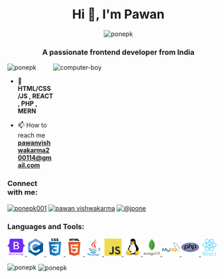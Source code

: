 <h1 align="center">Hi 👋, I'm Pawan</h1>
 <p align="center" ><img  src="https://github.com/Ponepk/Ponepk/blob/main/fotor-202403132200.png" alt="ponepk" height="250" width="250" /></p>
<h3 align="center">A passionate frontend developer from India</h3>

<img src="https://guruprasad.codes/_next/image?url=%2F_next%2Fstatic%2Fmedia%2Fcoder.41289687.gif&w=750&q=75" align="right" alt="computer-boy" width="400" height="300" />


<p align="left"> <img src="https://komarev.com/ghpvc/?username=ponepk&label=Profile%20views&color=0e75b6&style=flat" alt="ponepk" /> </p>

- 🌱  **HTML/CSS/JS , REACT , PHP , MERN**

- 📫 How to reach me **pawanvishwakarma200114@gmail.com**

<h3 align="left">Connect with me:</h3>
<p align="left" justify="space-evenly" >
<a href="https://twitter.com/ponepk001" target="blank"><img align="center" src="https://raw.githubusercontent.com/rahuldkjain/github-profile-readme-generator/master/src/images/icons/Social/twitter.svg" alt="ponepk001" height="30" width="40"  /></a>
<a href="https://linkedin.com/in/pawan vishwakarma" target="blank"><img align="center" src="https://raw.githubusercontent.com/rahuldkjain/github-profile-readme-generator/master/src/images/icons/Social/linked-in-alt.svg" alt="pawan vishwakarma" height="30" width="40"  /></a>
  <a href="https://app.netlify.com/teams/ponepk/overview" target="blank"><img align="center" src="https://logowik.com/content/uploads/images/netlify-new-20234970.logowik.com.webp" alt="@jpone" height="30" width="40" /></a>
</p>

<h3 align="left">Languages and Tools:</h3>
<p align="left"> <a href="https://getbootstrap.com" target="_blank" rel="noreferrer"> <img src="https://raw.githubusercontent.com/devicons/devicon/master/icons/bootstrap/bootstrap-plain-wordmark.svg" alt="bootstrap" width="40" height="40"/> </a> <a href="https://www.cprogramming.com/" target="_blank" rel="noreferrer"> <img src="https://raw.githubusercontent.com/devicons/devicon/master/icons/c/c-original.svg" alt="c" width="40" height="40"/> </a> <a href="https://www.w3schools.com/css/" target="_blank" rel="noreferrer"> <img src="https://raw.githubusercontent.com/devicons/devicon/master/icons/css3/css3-original-wordmark.svg" alt="css3" width="40" height="40"/> </a> <a href="https://www.w3.org/html/" target="_blank" rel="noreferrer"> <img src="https://raw.githubusercontent.com/devicons/devicon/master/icons/html5/html5-original-wordmark.svg" alt="html5" width="40" height="40"/> </a> <a href="https://www.java.com" target="_blank" rel="noreferrer"> <img src="https://raw.githubusercontent.com/devicons/devicon/master/icons/java/java-original.svg" alt="java" width="40" height="40"/> </a> <a href="https://developer.mozilla.org/en-US/docs/Web/JavaScript" target="_blank" rel="noreferrer"> <img src="https://raw.githubusercontent.com/devicons/devicon/master/icons/javascript/javascript-original.svg" alt="javascript" width="40" height="40"/> </a> <a href="https://www.linux.org/" target="_blank" rel="noreferrer"> <img src="https://raw.githubusercontent.com/devicons/devicon/master/icons/linux/linux-original.svg" alt="linux" width="40" height="40"/> </a> <a href="https://www.mongodb.com/" target="_blank" rel="noreferrer"> <img src="https://raw.githubusercontent.com/devicons/devicon/master/icons/mongodb/mongodb-original-wordmark.svg" alt="mongodb" width="40" height="40"/> </a> <a href="https://www.mysql.com/" target="_blank" rel="noreferrer"> <img src="https://raw.githubusercontent.com/devicons/devicon/master/icons/mysql/mysql-original-wordmark.svg" alt="mysql" width="40" height="40"/> </a> <a href="https://www.php.net" target="_blank" rel="noreferrer"> <img src="https://raw.githubusercontent.com/devicons/devicon/master/icons/php/php-original.svg" alt="php" width="40" height="40"/> </a> <a href="https://reactjs.org/" target="_blank" rel="noreferrer"> <img src="https://raw.githubusercontent.com/devicons/devicon/master/icons/react/react-original-wordmark.svg" alt="react" width="40" height="40"/> </a> </p>

<p><img align="left" src="https://github-readme-stats.vercel.app/api/top-langs?username=ponepk&show_icons=true&locale=en&layout=compact" alt="ponepk" /></p>

<p>&nbsp;<img align="center" src="https://github-readme-stats.vercel.app/api?username=ponepk&show_icons=true&locale=en" alt="ponepk" /></p>



